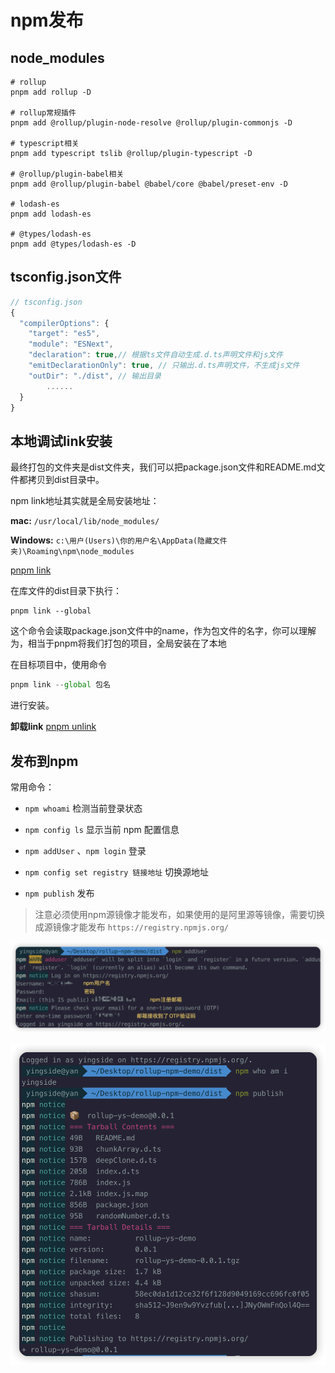 # npm发布

## node_modules

```shell
# rollup
pnpm add rollup -D 

# rollup常规插件
pnpm add @rollup/plugin-node-resolve @rollup/plugin-commonjs -D

# typescript相关
pnpm add typescript tslib @rollup/plugin-typescript -D

# @rollup/plugin-babel相关
pnpm add @rollup/plugin-babel @babel/core @babel/preset-env -D

# lodash-es
pnpm add lodash-es

# @types/lodash-es
pnpm add @types/lodash-es -D
```

## tsconfig.json文件

```javascript
// tsconfig.json
{
  "compilerOptions": {
    "target": "es5",
    "module": "ESNext",
    "declaration": true,// 根据ts文件自动生成.d.ts声明文件和js文件
    "emitDeclarationOnly": true, // 只输出.d.ts声明文件，不生成js文件
    "outDir": "./dist", // 输出目录
		......
  }
}
```



## 本地调试link安装

最终打包的文件夹是dist文件夹，我们可以把package.json文件和README.md文件都拷贝到dist目录中。

npm link地址其实就是全局安装地址：

**mac:** `/usr/local/lib/node_modules/`

**Windows:** `c:\用户(Users)\你的用户名\AppData(隐藏文件夹)\Roaming\npm\node_modules`

[pnpm link](https://pnpm.io/zh/cli/link#pnpm-link---global)

在库文件的dist目录下执行：

```shell
pnpm link --global
```

这个命令会读取package.json文件中的name，作为包文件的名字，你可以理解为，相当于pnpm将我们打包的项目，全局安装在了本地

在目标项目中，使用命令

```javascript
pnpm link --global 包名
```

进行安装。

**卸载link** [pnpm unlink](https://pnpm.io/zh/cli/unlink)



## 发布到npm



常用命令：

- `npm whoami`  检测当前登录状态

- `npm config ls`  显示当前 npm 配置信息

- `npm addUser` 、`npm login`  登录

- `npm config set registry 链接地址` 切换源地址

- `npm publish` 发布

> 注意必须使用npm源镜像才能发布，如果使用的是阿里源等镜像，需要切换成源镜像才能发布 `https://registry.npmjs.org/`

![image-20230918182044894](./assets/image-20230918182044894.png)

![image-20230918182325249](./assets/image-20230918182325249.png)